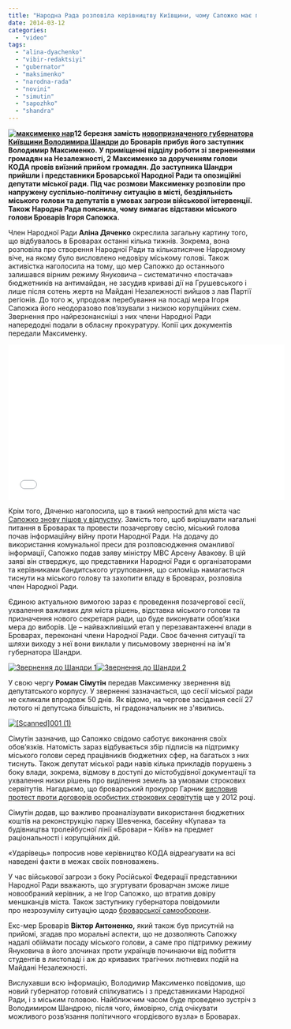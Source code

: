 ```yaml
---
title: "Народна Рада розповіла керівництву Київщини, чому Сапожко має піти у відставку"
date: 2014-03-12
categories: 
  - "video"
tags: 
  - "alina-dyachenko"
  - "vibir-redaktsiyi"
  - "gubernator"
  - "maksimenko"
  - "narodna-rada"
  - "novini"
  - "simutin"
  - "sapozhko"
  - "shandra"
---
```


**[![максименко нар](https://mpz.brovary.org/wp-content/uploads/2014/03/maksimenko-nar.jpg)](https://mpz.brovary.org/wp-content/uploads/2014/03/maksimenko-nar.jpg)12 березня замість [новопризначеного губернатора Київщини Володимира Шандри](https://mpz.brovary.org/u-seredu-do-brovariv-pribude-novopriznacheniy-ochilnik-kiyivshhini-volodimir-shandra/) до Броварів прибув його заступник Володимир Максименко. У приміщенні відділу роботи зі зверненнями громадян на Незалежності, 2 Максименко за дорученням голови КОДА провів виїзний прийом громадян. До заступника Шандри прийшли і представники Броварської Народної Ради та опозиційні депутати міської ради. Під час розмови Максименку розповіли про напружену суспільно-політичну ситуацію в місті, бездіяльність міського голови та депутатів в умовах загрози військової інтервенції. Також Народна Рада пояснила, чому вимагає відставки міського голови Броварів Ігоря Сапожка.**

Член Народної Ради **Аліна Дяченко** окреслила загальну картину того, що відбувалось в Броварах останні кілька тижнів. Зокрема, вона розповіла про створення Народної Ради та кількатисячне Народному віче, на якому було висловлено недовіру міському голові. Також активістка наголосила на тому, що мер Сапожко до останнього залишався вірним режиму Януковича – систематично «постачав» бюджетників на антимайдан, не засудив криваві дії на Грушевського і лише після сотень жертв на Майдані Незалежності вийшов з лав Партії регіонів. До того ж, упродовж перебування на посаді мера Ігоря Сапожка його неодоразово пов’язували з низкою корупційних схем. Звернення про найрезонансніші з них члени Народної Ради напередодні подали в обласну прокуратуру. Копії цих документів передали Максименку.

<iframe src="//www.youtube.com/embed/WiX_UaF3zKs" height="315" width="560" allowfullscreen frameborder="0"></iframe>

Крім того, Дяченко наголосила, що в такий непростий для міста час [Сапожко знову пішов у відпустку](https://mpz.brovary.org/sapozhko-vtretye-pishov-u-vidpustku-znovu-do-kintsya-tizhnya/). Замість того, щоб вирішувати нагальні питання в Броварах та провести позачергову сесію, міський голова почав інформаційну війну проти Народної Ради. На додачу до використання комунальної преси для розповсюдження оманливої інформації, Сапожко подав заяву міністру МВС Арсену Авакову. В цій заяві він стверджує, що представники Народної Ради є організаторами та керівниками бандитського угруповання, що силоміць намагається тиснути на міського голову та захопити владу в Броварах, розповіла член Народної Ради.

Єдиною актуальною вимогою зараз є проведення позачергової сесії, ухвалення важливих для міста рішень, відставка міського голови та призначення нового секретаря ради, що буде виконувати обов’язки мера до виборів. Це – найважливіший етап у перезавантаженні влади в Броварах, переконані члени Народної Ради. Своє бачення ситуації та шляхи виходу з неї вони виклали у письмовому зверненні на ім'я губернатора Шандри.

[![Звернення до Шандри 1](https://mpz.brovary.org/wp-content/uploads/2014/03/Zvernennya-do-SHandri-1.jpg)](https://mpz.brovary.org/wp-content/uploads/2014/03/Zvernennya-do-SHandri-1.jpg)[![Звернення до Шандри 2](https://mpz.brovary.org/wp-content/uploads/2014/03/Zvernennya-do-SHandri-2.jpg)](https://mpz.brovary.org/wp-content/uploads/2014/03/Zvernennya-do-SHandri-2.jpg)

У свою чергу **Роман Сімутін** передав Максименку звернення від депутатського корпусу. У зверненні зазначається, що сесії міської ради не скликали впродовж 50 днів. Як відомо, на чергове засідання сесії 27 лютого ні депутська більшість, ні градоначальник не з'явились.

[![[Scanned]001 (1)](https://mpz.brovary.org/wp-content/uploads/2014/03/Scanned001-1.jpg)](https://mpz.brovary.org/wp-content/uploads/2014/03/Scanned001-1.jpg)

Сімутін зазначив, що Сапожко свідомо саботує виконання своїх обов’язків. Натомість зараз відбувається збір підписів на підтримку міського голови серед працівників бюджетних сфер, на багатьох з них тиснуть. Також депутат міської ради навів кілька прикладів порушень з боку влади, зокрема, відмову в доступі до містобудівної документації та ухвалення низки рішень про виділення земель за умовами строкових сервітутів. Нагадаємо, що броварський прокурор Гарник [висловив протест проти договорів особистих строкових сервітутів](http://rizanenko.org/nezakonne-rishennya-pro-zemelni-servituty-nareshti-skasovano.html) ще у 2012 році.

Сімутін додав, що важливо проаналізувати використання бюджетних коштів на реконструкцію парку Шевченка, басейну «Купава» та будівництва тролейбусної лінії «Бровари – Київ» на предмет раціональності і корупційних дій.

«Ударівець» попросив нове керівництво КОДА відреагувати на всі наведені факти в межах своїх повноважень.

У час військової загрози з боку Російської Федерації представники Народної Ради вважають, що згуртувати броварчан зможе лише новообраний керівник, а не Ігор Сапожко, що втратив довіру меншканців міста. Також заступнику губернатора повідомили про незрозумілу ситуацію щодо [броварської самооборони](https://mpz.brovary.org/yak-deputat-oksyutenko-brovarsku-samooboronu-koordinuye/).

Екс-мер Броварів **Віктор Антоненко,** який також був присутній на прийомі, згадав про моральні аспекти, що не дозволяють Сапожку надалі обіймати посаду міського голови, а саме про підтримку режиму Януковича в його злочинах проти українців починаючи від побиття студентів в листопаді і аж до кривавих трагічних лютневих подій на Майдані Незалежності.

Вислухавши всю інформацію, Володимир Максименко повідомив, що новий губернатор готовий спілкуватись і з представниками Народної Ради, і з міським головою. Найближчим часом буде проведено зустріч з Володимиром Шандрою, після чого, ймовірно, слід очікувати можливого розв’язання політичного «гордієвого вузла» в Броварах.
